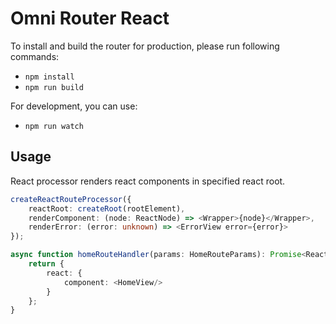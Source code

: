 # Omni Router React

To install and build the router for production, please run following commands:

- `npm install`
- `npm run build`

For development, you can use:

- `npm run watch`

## Usage

React processor renders react components in specified react root.

```typescript jsx
createReactRouteProcessor({
    reactRoot: createRoot(rootElement),
    renderComponent: (node: ReactNode) => <Wrapper>{node}</Wrapper>,
    renderError: (error: unknown) => <ErrorView error={error}>
});
```

```typescript jsx
async function homeRouteHandler(params: HomeRouteParams): Promise<ReactRouteData> {
    return {
        react: {
            component: <HomeView/>
        }
    };
}
```